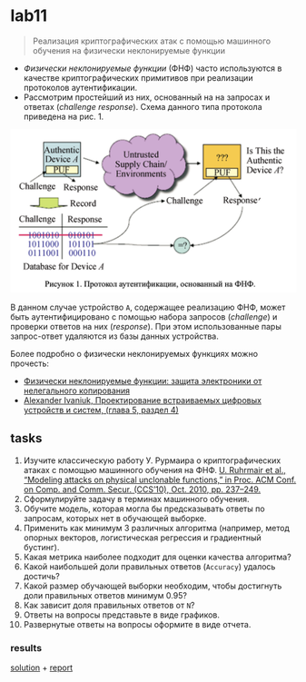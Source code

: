 # lab11
> Реализация криптографических атак с помощью машинного обучения на физически неклонируемые функции

- _Физически неклонируемые функции_ (ФНФ) часто используются в качестве криптографических примитивов при реализации протоколов аутентификации.
- Рассмотрим простейший из них, основанный на на запросах и ответах (_challenge response_). Схема данного типа протокола приведена на рис. 1.

![](out/puf.png)

В данном случае устройство `А`, содержащее реализацию ФНФ, может быть аутентифицировано с помощью набора запросов (_challenge_) и проверки ответов на них (_response_). При этом использованные пары запрос-ответ удаляются из базы данных устройства.


Более подробно о физически неклонируемых функциях можно прочесть:
- [Физически неклонируемые функции: защита электроники от нелегального копирования](https://habr.com/post/343386/)
- [Alexander Ivaniuk, Проектирование встраиваемых цифровых устройств и систем, (глава 5, раздел 4)](https://www.researchgate.net/profile/Alexander_Ivaniuk/publication/322077869_Proektirovanie_vstraivaemyh_cifrovyh_ustrojstv_i_sistem/links/5a43724caca272d2945a0464/Proektirovanie-vstraivaemyh-cifrovyh-ustrojstv-i-sistem.pdf)


## tasks

1. Изучите классическую работу У. Рурмаира о криптографических атаках с помощью машинного обучения на ФНФ. [U. Ruhrmair et al., “Modeling attacks on physical unclonable functions,” in Proc. ACM Conf. on Comp. and Comm. Secur. (CCS’10), Oct. 2010, pp. 237–249.](https://eprint.iacr.org/2010/251.pdf)
2. Сформулируйте задачу в терминах машинного обучения.
3. Обучите модель, которая могла бы предсказывать ответы по запросам, которых нет в обучающей выборке.
4. Применить как минимум 3 различных алгоритма (например, метод опорных векторов, логистическая регрессия и градиентный бустинг).
5. Какая метрика наиболее подходит для оценки качества алгоритма?
6. Какой наибольшей доли правильных ответов (`Accuracy`) удалось достичь?
7. Какой размер обучающей выборки необходим, чтобы достигнуть доли правильных ответов минимум 0.95?
8. Как зависит доля правильных ответов от `N`?
9. Ответы на вопросы представьте в виде графиков.
10. Развернутые ответы на вопросы оформите в виде отчета.

### results

[solution](/ml/sem1/lab11/lab11.ipynb) + [report](/ml/sem1/lab11/lab11.md)
